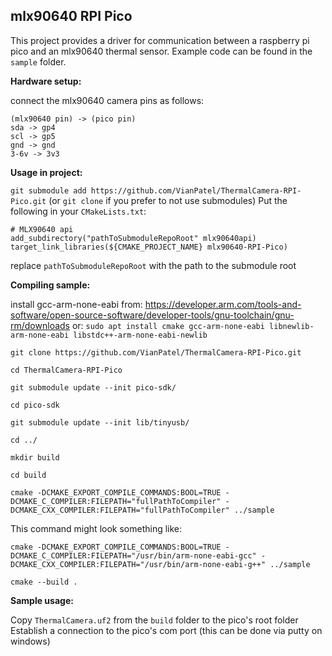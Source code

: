 ## mlx90640 RPI Pico

This project provides a driver for communication between a raspberry pi pico and an mlx90640 thermal sensor.
Example code can be found in the `sample` folder.



**Hardware setup:**

connect the mlx90640 camera pins as follows:

```
(mlx90640 pin) -> (pico pin)
sda -> gp4
scl -> gp5
gnd -> gnd
3-6v -> 3v3
```



**Usage in project:**

`git submodule add https://github.com/VianPatel/ThermalCamera-RPI-Pico.git` (or `git clone` if you prefer to not use submodules)
Put the following in your `CMakeLists.txt`:

```
# MLX90640 api
add_subdirectory("pathToSubmoduleRepoRoot" mlx90640api)
target_link_libraries(${CMAKE_PROJECT_NAME} mlx90640-RPI-Pico)
```

replace `pathToSubmoduleRepoRoot` with the path to the submodule root



**Compiling sample:**

install gcc-arm-none-eabi from:
https://developer.arm.com/tools-and-software/open-source-software/developer-tools/gnu-toolchain/gnu-rm/downloads
or: `sudo apt install cmake gcc-arm-none-eabi libnewlib-arm-none-eabi libstdc++-arm-none-eabi-newlib`

`git clone https://github.com/VianPatel/ThermalCamera-RPI-Pico.git`

`cd ThermalCamera-RPI-Pico`

`git submodule update --init pico-sdk/`

`cd pico-sdk`

`git submodule update --init lib/tinyusb/`

`cd ../`

`mkdir build`

`cd build`

`cmake -DCMAKE_EXPORT_COMPILE_COMMANDS:BOOL=TRUE -DCMAKE_C_COMPILER:FILEPATH="fullPathToCompiler" -DCMAKE_CXX_COMPILER:FILEPATH="fullPathToCompiler" ../sample`

This command might look something like:

```
cmake -DCMAKE_EXPORT_COMPILE_COMMANDS:BOOL=TRUE -DCMAKE_C_COMPILER:FILEPATH="/usr/bin/arm-none-eabi-gcc" -DCMAKE_CXX_COMPILER:FILEPATH="/usr/bin/arm-none-eabi-g++" ../sample
```

`cmake --build .`



**Sample usage:**

Copy `ThermalCamera.uf2` from the `build` folder to the pico's root folder
Establish a connection to the pico's com port (this can be done via putty on windows)
